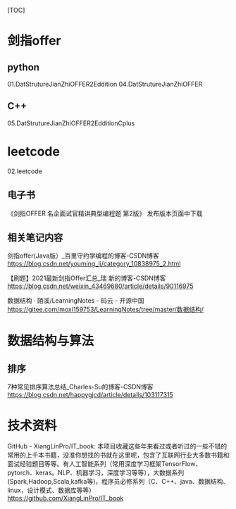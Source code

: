 
[TOC]




# 剑指offer
## python 
01.DatStrutureJianZhiOFFER2Eddition
04.DatStrutureJianZhiOFFER

## C++ 
05.DatStrutureJianZhiOFFER2EdditionCplus

# leetcode 
02.leetcode

## 电子书
《剑指OFFER  名企面试官精讲典型编程题  第2版》 发布版本页面中下载


## 相关笔记内容

剑指offer(Java版）_百里守约学编程的博客-CSDN博客     
https://blog.csdn.net/youming_li/category_10838975_2.html

【刷题】2021最新剑指Offer汇总_瑞 新的博客-CSDN博客    
https://blog.csdn.net/weixin_43469680/article/details/90116975

数据结构 · 陌溪/LearningNotes - 码云 - 开源中国   
https://gitee.com/moxi159753/LearningNotes/tree/master/数据结构/

# 数据结构与算法

## 排序
7种常见排序算法总结_Charles-Su的博客-CSDN博客
https://blog.csdn.net/happygjcd/article/details/103117315

# 技术资料

GitHub - XiangLinPro/IT_book: 本项目收藏这些年来看过或者听过的一些不错的常用的上千本书籍，没准你想找的书就在这里呢，包含了互联网行业大多数书籍和面试经验题目等等。有人工智能系列（常用深度学习框架TensorFlow、pytorch、keras。NLP、机器学习，深度学习等等），大数据系列(Spark,Hadoop,Scala,kafka等)，程序员必修系列（C、C++、java、数据结构、linux，设计模式、数据库等等）      
https://github.com/XiangLinPro/IT_book
